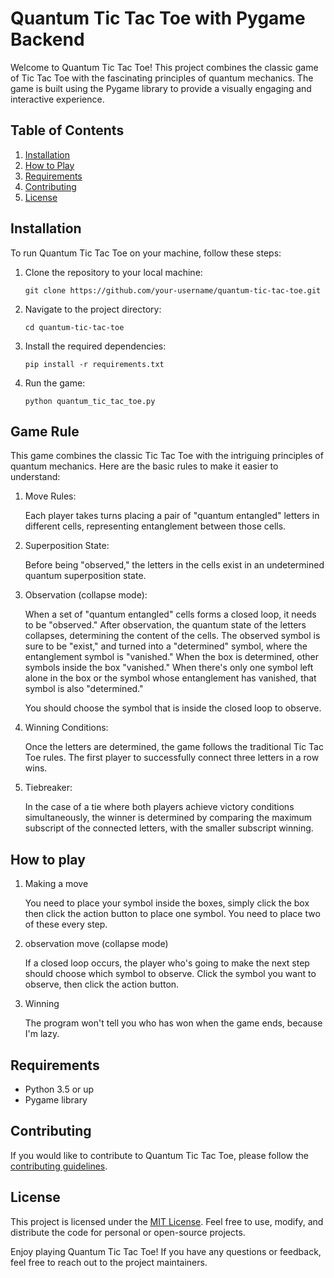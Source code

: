 # Quantum Tic Tac Toe with Pygame Backend

Welcome to Quantum Tic Tac Toe! This project combines the classic game of Tic Tac Toe with the fascinating principles of quantum mechanics. The game is built using the Pygame library to provide a visually engaging and interactive experience.

## Table of Contents

1. [Installation](#installation)
2. [How to Play](#how-to-play)
3. [Requirements](#requirements)
4. [Contributing](#contributing)
5. [License](#license)

## Installation

To run Quantum Tic Tac Toe on your machine, follow these steps:

1. Clone the repository to your local machine:
   ```
   git clone https://github.com/your-username/quantum-tic-tac-toe.git
   ```

2. Navigate to the project directory:
   ```
   cd quantum-tic-tac-toe
   ```

3. Install the required dependencies:
   ```
   pip install -r requirements.txt
   ```

4. Run the game:
   ```
   python quantum_tic_tac_toe.py
   ```

## Game Rule

This game combines the classic Tic Tac Toe with the intriguing principles of quantum mechanics. Here are the basic rules to make it easier to understand:

1. Move Rules:

    Each player takes turns placing a pair of "quantum entangled" letters in different cells, representing entanglement between those cells.
2. Superposition State:

    Before being "observed," the letters in the cells exist in an undetermined quantum superposition state.
3. Observation (collapse mode):

    When a set of "quantum entangled" cells forms a closed loop, it needs to be "observed."
    After observation, the quantum state of the letters collapses, determining the content of the cells.
    The observed symbol is sure to be "exist," and turned into a "determined" symbol, where the entanglement symbol is "vanished." When the box is determined, other symbols inside the box "vanished." When there's only one symbol left alone in the box or the symbol whose entanglement has vanished, that symbol is also "determined."

    You should choose the symbol that is inside the closed loop to observe.
4. Winning Conditions:

    Once the letters are determined, the game follows the traditional Tic Tac Toe rules.
    The first player to successfully connect three letters in a row wins.
5. Tiebreaker:

    In the case of a tie where both players achieve victory conditions simultaneously, the winner is determined by comparing the maximum subscript of the connected letters, with the smaller subscript winning.

## How to play

1. Making a move

    You need to place your symbol inside the boxes, simply click the box then click the action button to place one symbol. You need to place two of these every step.

2. observation move (collapse mode)

    If a closed loop occurs, the player who's going to make the next step should choose which symbol to observe. Click the symbol you want to observe, then click the action button.

3. Winning

    The program won't tell you who has won when the game ends, because I'm lazy.

## Requirements

- Python 3.5 or up
- Pygame library

## Contributing

If you would like to contribute to Quantum Tic Tac Toe, please follow the [contributing guidelines](CONTRIBUTING.md).

## License

This project is licensed under the [MIT License](LICENSE). Feel free to use, modify, and distribute the code for personal or open-source projects.

Enjoy playing Quantum Tic Tac Toe! If you have any questions or feedback, feel free to reach out to the project maintainers.